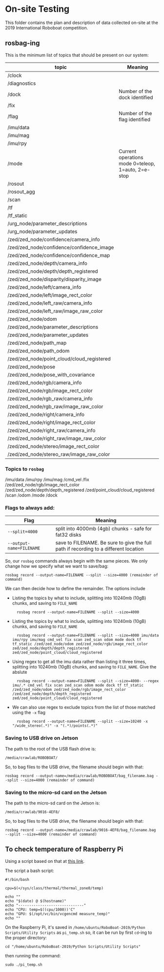 # On-site Testing 
This folder contains the plan and description of data collected on-site at the 2019 International Roboboat competition.

## rosbag-ing
This is the minimum list of topics that should be present on our system:

topic                                      | Meaning  
------------------------------------------ | -----  
/clock                                     |  
/diagnostics                               |  
/dock                                      | Number of the dock identified  
/fix                                       |  
/flag                                      | Number of the flag identified 
/imu/data                                  |  
/imu/mag                                   |  
/imu/rpy                                   |  
/mode                                      | Current operations mode 0=teleop, 1=auto, 2=e-stop 
/rosout                                    |  
/rosout_agg                                |  
/scan                                      |  
/tf                                        |  
/tf_static                                 |   
/urg_node/parameter_descriptions           |  
/urg_node/parameter_updates                |  
/zed/zed_node/confidence/camera_info       |  
/zed/zed_node/confidence/confidence_image  |  
/zed/zed_node/confidence/confidence_map    |  
/zed/zed_node/depth/camera_info            |  
/zed/zed_node/depth/depth_registered       |  
/zed/zed_node/disparity/disparity_image    |  
/zed/zed_node/left/camera_info             |  
/zed/zed_node/left/image_rect_color        |  
/zed/zed_node/left_raw/camera_info         |  
/zed/zed_node/left_raw/image_raw_color     |  
/zed/zed_node/odom                         |  
/zed/zed_node/parameter_descriptions       |  
/zed/zed_node/parameter_updates            |  
/zed/zed_node/path_map                     |  
/zed/zed_node/path_odom                    |  
/zed/zed_node/point_cloud/cloud_registered |  
/zed/zed_node/pose                         |  
/zed/zed_node/pose_with_covariance         |  
/zed/zed_node/rgb/camera_info              |  
/zed/zed_node/rgb/image_rect_color         |  
/zed/zed_node/rgb_raw/camera_info          |  
/zed/zed_node/rgb_raw/image_raw_color      |  
/zed/zed_node/right/camera_info            |  
/zed/zed_node/right/image_rect_color       |  
/zed/zed_node/right_raw/camera_info        |  
/zed/zed_node/right_raw/image_raw_color    |  
/zed/zed_node/stereo/image_rect_color      |  
/zed/zed_node/stereo_raw/image_raw_color   |  


### Topics to `rosbag`
/imu/data
/imu/rpy
/imu/mag
/cmd_vel
/fix
/zed/zed_node/rgb/image_rect_color
/zed/zed_node/depth/depth_registered 
/zed/point_cloud/cloud_registered
/scan
/odom 
/mode
/dock

### Flags to always add:
Flag                     | Meaning  
------------------------ | ----------------------------------------------------------------------------------  
`--split=4000`          | split into 4000mb (4gb) chunks - safe for fat32 disks
`--output-name=FILENAME` | save to FILENAME. Be sure to give the full path if recording to a different location  

So, our `rosbag` commands always begin with the same pieces. We only change how we specify what we want to save/bag:

    rosbag record --output-name=FILENAME --split --size=4000 (remainder of command)

We can then decide how to define the remainder. The options include 

* Listing the topics by what to include, splitting into 10240mb (10gB) chunks, and saving to `FILE_NAME`

        rosbag record --output-name=FILENAME --split --size=4000

* Listing the topics by what to include, splitting into 10240mb (10gB) chunks, and saving to `FILE_NAME`

        rosbag record --output-name=FILENAME --split --size=4000 imu/data imu/rpy imu/mag cmd_vel fix scan zed_scan odom mode dock tf tf_static /zed/zed_node/odom zed/zed_node/rgb/image_rect_color zed/zed_node/depth/depth_registered zed/zed_node/point_cloud/cloud_registered

* Using regex to get all the imu data rather than listing it three times, splitting into 10240mb (10gB) chunks, and saving to `FILE_NAME`. Give the abslute

        rosbag record --output-name=FILENAME --split --size=4000- --regex imu/.* cmd_vel fix scan zed_scan odom mode dock tf tf_static /zed/zed_node/odom zed/zed_node/rgb/image_rect_color /zed/zed_node/depth/depth_registered zed/zed_node/point_cloud/cloud_registered

* We can also use regex to exclude topics from the list of those matched using the `-x` flag

        rosbag record --output-name=FILENAME --split --size=10240 -x "/wide_stereo(.*)" -x "(.*)/points(.*)"


### Saving to USB drive on Jetson  
The path to the root of the USB flash drive is:

    /media/crawlab/ROBOBOAT/

So, to bag files to the USB drive, the filename should begin with that:

    rosbag record --output-name=/media/crawlab/ROBOBOAT/bag_filename.bag --split --size=4000 (remainder of command)


### Saving to the micro-sd card on the Jetson  
The path to the micro-sd card on the Jetson is:

    /media/crawlab/9016-4EF8/
    
So, to bag files to the USB drive, the filename should begin with that:

    rosbag record --output-name=/media/crawlab/9016-4EF8/bag_filename.bag --split --size=4000 (remainder of command)
    
    
## To check temperature of Raspberry Pi
Using a script based on that at [this link](https://www.cyberciti.biz/faq/linux-find-out-raspberry-pi-gpu-and-arm-cpu-temperature-command/).

The script a bash script:

    #!/bin/bash

    cpu=$(</sys/class/thermal/thermal_zone0/temp)

    echo ""
    echo "$(date) @ $(hostname)"
    echo "------------------------------"
    echo "CPU: temp=$((cpu/1000))'C"
    echo "GPU: $(/opt/vc/bin/vcgencmd measure_temp)"
    echo ""


On the Raspberry Pi, it's saved in `/home/ubuntu/RoboBoat-2019/Python Scripts/Utility Scripts` as `pi_temp.sh` so, it can be run by first `cd`-ing to the proper directory:

    cd "/home/ubuntu/RoboBoat-2019/Python Scripts/Utility Scripts"

then running the command:

    sudo ./pi_temp.sh


